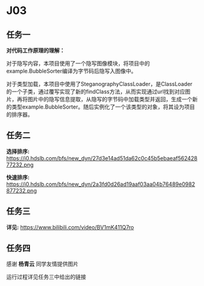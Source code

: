 # J03

## 任务一

**对代码工作原理的理解：**

对于隐写内容，本项目使用了一个隐写图像模块，将项目中的example.BubbleSorter编译为字节码后隐写入图像中。

对于类型加载，本项目中使用了SteganographyClassLoader，是ClassLoader的一个子类，通过覆写实现了新的findClass方法，从而实现通过url找到对应图片，再将图片中的隐写信息提取，从隐写的字节码中加载类型并返回，生成一个新的类型example.BubbleSorter。随后实例化了一个该类型的对象，将其设为项目的排序器。

## 任务二

**选择排序:** https://i0.hdslb.com/bfs/new_dyn/27d3e14ad51da62c0c45b5ebaeaf56242877232.png

**快速排序:** https://i0.hdslb.com/bfs/new_dyn/2a3fd0d26ad19aaf03aa04b76489e0982877232.png

## 任务三

**详见:** https://www.bilibili.com/video/BV1mK411Q7ro

## 任务四

感谢 **杨青云** 同学友情提供图片

运行过程详见任务三中给出的链接

